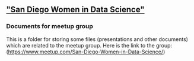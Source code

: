 ## ["San Diego Women in Data Science"](https://www.meetup.com/San-Diego-Women-in-Data-Science/)
### Documents for meetup group 
This is a folder for storing some files (presentations and other documents) which are related to the meetup group.
Here is the link to the group:
(https://www.meetup.com/San-Diego-Women-in-Data-Science/)
